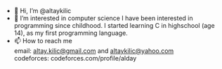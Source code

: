 - 👋 Hi, I’m @altaykilic
- 👀 I’m interested in computer science
    I have been interested in programming since childhood. I started learning C in highschool (age 14), as my first programming language.
- 📫 How to reach me  
    email: altay.kilic@gmail.com and altaykilic@yahoo.com  
    codeforces: codeforces.com/profile/alday

<!---
altaykilic/altaykilic is a ✨ special ✨ repository because its `README.md` (this file) appears on your GitHub profile.
You can click the Preview link to take a look at your changes.
--->
